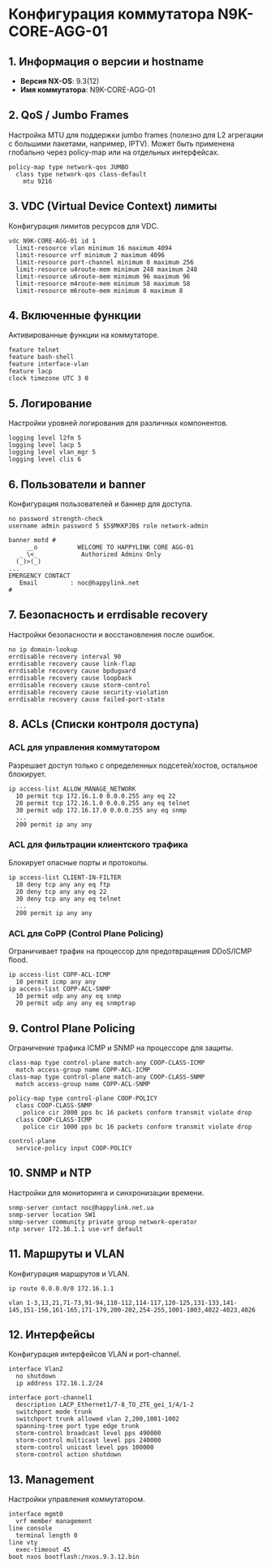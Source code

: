 # Конфигурация коммутатора N9K-CORE-AGG-01

## 1. Информация о версии и hostname

- **Версия NX-OS**: 9.3(12)
- **Имя коммутатора**: N9K-CORE-AGG-01

## 2. QoS / Jumbo Frames

Настройка MTU для поддержки jumbo frames (полезно для L2 агрегации с большими пакетами, например, IPTV). Может быть применена глобально через policy-map или на отдельных интерфейсах.

```plaintext
policy-map type network-qos JUMBO
  class type network-qos class-default
    mtu 9216
```

## 3. VDC (Virtual Device Context) лимиты

Конфигурация лимитов ресурсов для VDC.

```plaintext
vdc N9K-CORE-AGG-01 id 1
  limit-resource vlan minimum 16 maximum 4094
  limit-resource vrf minimum 2 maximum 4096
  limit-resource port-channel minimum 0 maximum 256
  limit-resource u4route-mem minimum 248 maximum 248
  limit-resource u6route-mem minimum 96 maximum 96
  limit-resource m4route-mem minimum 58 maximum 58
  limit-resource m6route-mem minimum 8 maximum 8
```

## 4. Включенные функции

Активированные функции на коммутаторе.

```plaintext
feature telnet
feature bash-shell
feature interface-vlan
feature lacp
clock timezone UTC 3 0
```

## 5. Логирование

Настройки уровней логирования для различных компонентов.

```plaintext
logging level l2fm 5
logging level lacp 5
logging level vlan_mgr 5
logging level clis 6
```

## 6. Пользователи и banner

Конфигурация пользователей и баннер для доступа.

```plaintext
no password strength-check
username admin password 5 $5$MKKPJB$ role network-admin

banner motd #
     __o           WELCOME TO HAPPYLINK CORE AGG-01
   _ \<_            Authorized Admins Only
  (_)>(_)
...
EMERGENCY CONTACT
   Email         : noc@happylink.net
#
```

## 7. Безопасность и errdisable recovery

Настройки безопасности и восстановления после ошибок.

```plaintext
no ip domain-lookup
errdisable recovery interval 90
errdisable recovery cause link-flap
errdisable recovery cause bpduguard
errdisable recovery cause loopback
errdisable recovery cause storm-control
errdisable recovery cause security-violation
errdisable recovery cause failed-port-state
```

## 8. ACLs (Списки контроля доступа)

### ACL для управления коммутатором

Разрешает доступ только с определенных подсетей/хостов, остальное блокирует.

```plaintext
ip access-list ALLOW_MANAGE_NETWORK
  10 permit tcp 172.16.1.0 0.0.0.255 any eq 22
  20 permit tcp 172.16.1.0 0.0.0.255 any eq telnet
  30 permit udp 172.16.17.0 0.0.0.255 any eq snmp
  ...
  200 permit ip any any
```

### ACL для фильтрации клиентского трафика

Блокирует опасные порты и протоколы.

```plaintext
ip access-list CLIENT-IN-FILTER
  10 deny tcp any any eq ftp
  20 deny tcp any any eq 22
  30 deny tcp any any eq telnet
  ...
  200 permit ip any any
```

### ACL для CoPP (Control Plane Policing)

Ограничивает трафик на процессор для предотвращения DDoS/ICMP flood.

```plaintext
ip access-list COPP-ACL-ICMP
  10 permit icmp any any
ip access-list COPP-ACL-SNMP
  10 permit udp any any eq snmp
  20 permit udp any any eq snmptrap
```

## 9. Control Plane Policing

Ограничение трафика ICMP и SNMP на процессоре для защиты.

```plaintext
class-map type control-plane match-any COOP-CLASS-ICMP
  match access-group name COPP-ACL-ICMP
class-map type control-plane match-any COOP-CLASS-SNMP
  match access-group name COPP-ACL-SNMP

policy-map type control-plane COOP-POLICY
  class COOP-CLASS-SNMP
    police cir 2000 pps bc 16 packets conform transmit violate drop
  class COOP-CLASS-ICMP
    police cir 1000 pps bc 16 packets conform transmit violate drop

control-plane
  service-policy input COOP-POLICY
```

## 10. SNMP и NTP

Настройки для мониторинга и синхронизации времени.

```plaintext
snmp-server contact noc@happylink.net.ua
snmp-server location SW1
snmp-server community private group network-operator
ntp server 172.16.1.1 use-vrf default
```

## 11. Маршруты и VLAN

Конфигурация маршрутов и VLAN.

```plaintext
ip route 0.0.0.0/0 172.16.1.1

vlan 1-3,13,21,71-73,91-94,110-112,114-117,120-125,131-133,141-145,151-156,161-165,171-179,200-202,254-255,1001-1003,4022-4023,4026
```

## 12. Интерфейсы

Конфигурация интерфейсов VLAN и port-channel.

```plaintext
interface Vlan2
  no shutdown
  ip address 172.16.1.2/24

interface port-channel1
  description LACP_Ethernet1/7-8_TO_ZTE_gei_1/4/1-2
  switchport mode trunk
  switchport trunk allowed vlan 2,200,1001-1002
  spanning-tree port type edge trunk
  storm-control broadcast level pps 490000
  storm-control multicast level pps 240000
  storm-control unicast level pps 100000
  storm-control action shutdown
```

## 13. Management

Настройки управления коммутатором.

```plaintext
interface mgmt0
  vrf member management
line console
  terminal length 0
line vty
  exec-timeout 45
boot nxos bootflash:/nxos.9.3.12.bin
```
